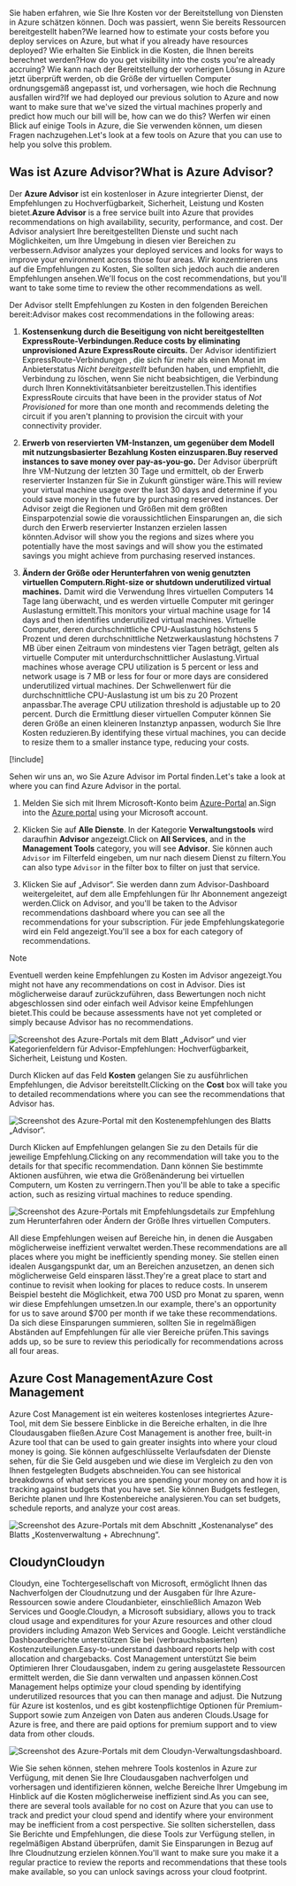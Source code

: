 <span data-ttu-id="10a4f-101">Sie haben erfahren, wie Sie Ihre Kosten vor der Bereitstellung von Diensten in Azure schätzen können. Doch was passiert, wenn Sie bereits Ressourcen bereitgestellt haben?</span><span class="sxs-lookup"><span data-stu-id="10a4f-101">We learned how to estimate your costs before you deploy services on Azure, but what if you already have resources deployed?</span></span> <span data-ttu-id="10a4f-102">Wie erhalten Sie Einblick in die Kosten, die Ihnen bereits berechnet werden?</span><span class="sxs-lookup"><span data-stu-id="10a4f-102">How do you get visibility into the costs you're already accruing?</span></span> <span data-ttu-id="10a4f-103">Wie kann nach der Bereitstellung der vorherigen Lösung in Azure jetzt überprüft werden, ob die Größe der virtuellen Computer ordnungsgemäß angepasst ist, und vorhersagen, wie hoch die Rechnung ausfallen wird?</span><span class="sxs-lookup"><span data-stu-id="10a4f-103">If we had deployed our previous solution to Azure and now want to make sure that we've sized the virtual machines properly and predict how much our bill will be, how can we do this?</span></span> <span data-ttu-id="10a4f-104">Werfen wir einen Blick auf einige Tools in Azure, die Sie verwenden können, um diesen Fragen nachzugehen.</span><span class="sxs-lookup"><span data-stu-id="10a4f-104">Let's look at a few tools on Azure that you can use to help you solve this problem.</span></span>

## <a name="what-is-azure-advisor"></a><span data-ttu-id="10a4f-105">Was ist Azure Advisor?</span><span class="sxs-lookup"><span data-stu-id="10a4f-105">What is Azure Advisor?</span></span>

<span data-ttu-id="10a4f-106">Der **Azure Advisor** ist ein kostenloser in Azure integrierter Dienst, der Empfehlungen zu Hochverfügbarkeit, Sicherheit, Leistung und Kosten bietet.</span><span class="sxs-lookup"><span data-stu-id="10a4f-106">**Azure Advisor** is a free service built into Azure that provides recommendations on high availability, security, performance, and cost.</span></span> <span data-ttu-id="10a4f-107">Der Advisor analysiert Ihre bereitgestellten Dienste und sucht nach Möglichkeiten, um Ihre Umgebung in diesen vier Bereichen zu verbessern.</span><span class="sxs-lookup"><span data-stu-id="10a4f-107">Advisor analyzes your deployed services and looks for ways to improve your environment across those four areas.</span></span> <span data-ttu-id="10a4f-108">Wir konzentrieren uns auf die Empfehlungen zu Kosten, Sie sollten sich jedoch auch die anderen Empfehlungen ansehen.</span><span class="sxs-lookup"><span data-stu-id="10a4f-108">We'll focus on the cost recommendations, but you'll want to take some time to review the other recommendations as well.</span></span>

<span data-ttu-id="10a4f-109">Der Advisor stellt Empfehlungen zu Kosten in den folgenden Bereichen bereit:</span><span class="sxs-lookup"><span data-stu-id="10a4f-109">Advisor makes cost recommendations in the following areas:</span></span>

1. <span data-ttu-id="10a4f-110">**Kostensenkung durch die Beseitigung von nicht bereitgestellten ExpressRoute-Verbindungen.**</span><span class="sxs-lookup"><span data-stu-id="10a4f-110">**Reduce costs by eliminating unprovisioned Azure ExpressRoute circuits.**</span></span>
    <span data-ttu-id="10a4f-111">Der Advisor identifiziert ExpressRoute-Verbindungen , die sich für mehr als einen Monat im Anbieterstatus *Nicht bereitgestellt* befunden haben, und empfiehlt, die Verbindung zu löschen, wenn Sie nicht beabsichtigen, die Verbindung durch Ihren Konnektivitätsanbieter bereitzustellen.</span><span class="sxs-lookup"><span data-stu-id="10a4f-111">This identifies ExpressRoute circuits that have been in the provider status of *Not Provisioned* for more than one month and recommends deleting the circuit if you aren't planning to provision the circuit with your connectivity provider.</span></span>

1. <span data-ttu-id="10a4f-112">**Erwerb von reservierten VM-Instanzen, um gegenüber dem Modell mit nutzungsbasierter Bezahlung Kosten einzusparen.**</span><span class="sxs-lookup"><span data-stu-id="10a4f-112">**Buy reserved instances to save money over pay-as-you-go.**</span></span>
    <span data-ttu-id="10a4f-113">Der Advisor überprüft Ihre VM-Nutzung der letzten 30 Tage und ermittelt, ob der Erwerb reservierter Instanzen für Sie in Zukunft günstiger wäre.</span><span class="sxs-lookup"><span data-stu-id="10a4f-113">This will review your virtual machine usage over the last 30 days and determine if you could save money in the future by purchasing reserved instances.</span></span> <span data-ttu-id="10a4f-114">Der Advisor zeigt die Regionen und Größen mit dem größten Einsparpotenzial sowie die voraussichtlichen Einsparungen an, die sich durch den Erwerb reservierter Instanzen erzielen lassen könnten.</span><span class="sxs-lookup"><span data-stu-id="10a4f-114">Advisor will show you the regions and sizes where you potentially have the most savings and will show you the estimated savings you might achieve from purchasing reserved instances.</span></span>

1. <span data-ttu-id="10a4f-115">**Ändern der Größe oder Herunterfahren von wenig genutzten virtuellen Computern.**</span><span class="sxs-lookup"><span data-stu-id="10a4f-115">**Right-size or shutdown underutilized virtual machines.**</span></span>
    <span data-ttu-id="10a4f-116">Damit wird die Verwendung Ihres virtuellen Computers 14 Tage lang überwacht, und es werden virtuelle Computer mit geringer Auslastung ermittelt.</span><span class="sxs-lookup"><span data-stu-id="10a4f-116">This monitors your virtual machine usage for 14 days and then identifies underutilized virtual machines.</span></span> <span data-ttu-id="10a4f-117">Virtuelle Computer, deren durchschnittliche CPU-Auslastung höchstens 5 Prozent und deren durchschnittliche Netzwerkauslastung höchstens 7 MB über einen Zeitraum von mindestens vier Tagen beträgt, gelten als virtuelle Computer mit unterdurchschnittlicher Auslastung.</span><span class="sxs-lookup"><span data-stu-id="10a4f-117">Virtual machines whose average CPU utilization is 5 percent or less and network usage is 7 MB or less for four or more days are considered underutilized virtual machines.</span></span> <span data-ttu-id="10a4f-118">Der Schwellenwert für die durchschnittliche CPU-Auslastung ist um bis zu 20 Prozent anpassbar.</span><span class="sxs-lookup"><span data-stu-id="10a4f-118">The average CPU utilization threshold is adjustable up to 20 percent.</span></span> <span data-ttu-id="10a4f-119">Durch die Ermittlung dieser virtuellen Computer können Sie deren Größe an einen kleineren Instanztyp anpassen, wodurch Sie Ihre Kosten reduzieren.</span><span class="sxs-lookup"><span data-stu-id="10a4f-119">By identifying these virtual machines, you can decide to resize them to a smaller instance type, reducing your costs.</span></span>

[!include[](../../../includes/azure-free-trial-note.md)]

<span data-ttu-id="10a4f-120">Sehen wir uns an, wo Sie Azure Advisor im Portal finden.</span><span class="sxs-lookup"><span data-stu-id="10a4f-120">Let's take a look at where you can find Azure Advisor in the portal.</span></span> 

1. <span data-ttu-id="10a4f-121">Melden Sie sich mit Ihrem Microsoft-Konto beim [Azure-Portal](https://portal.azure.com?azure-portal=true) an.</span><span class="sxs-lookup"><span data-stu-id="10a4f-121">Sign into the [Azure portal](https://portal.azure.com?azure-portal=true) using your Microsoft account.</span></span> 

1. <span data-ttu-id="10a4f-122">Klicken Sie auf **Alle Dienste**. In der Kategorie **Verwaltungstools** wird daraufhin **Advisor** angezeigt.</span><span class="sxs-lookup"><span data-stu-id="10a4f-122">Click on **All Services**, and in the **Management Tools** category, you will see **Advisor**.</span></span> <span data-ttu-id="10a4f-123">Sie können auch `Advisor` im Filterfeld eingeben, um nur nach diesem Dienst zu filtern.</span><span class="sxs-lookup"><span data-stu-id="10a4f-123">You can also type `Advisor` in the filter box to filter on just that service.</span></span>

1. <span data-ttu-id="10a4f-124">Klicken Sie auf „Advisor“. Sie werden dann zum Advisor-Dashboard weitergeleitet, auf dem alle Empfehlungen für Ihr Abonnement angezeigt werden.</span><span class="sxs-lookup"><span data-stu-id="10a4f-124">Click on Advisor, and you'll be taken to the Advisor recommendations dashboard where you can see all the recommendations for your subscription.</span></span> <span data-ttu-id="10a4f-125">Für jede Empfehlungskategorie wird ein Feld angezeigt.</span><span class="sxs-lookup"><span data-stu-id="10a4f-125">You'll see a box for each category of recommendations.</span></span>

> [!NOTE]
> <span data-ttu-id="10a4f-126">Eventuell werden keine Empfehlungen zu Kosten im Advisor angezeigt.</span><span class="sxs-lookup"><span data-stu-id="10a4f-126">You might not have any recommendations on cost in Advisor.</span></span> <span data-ttu-id="10a4f-127">Dies ist möglicherweise darauf zurückzuführen, dass Bewertungen noch nicht abgeschlossen sind oder einfach weil Advisor keine Empfehlungen bietet.</span><span class="sxs-lookup"><span data-stu-id="10a4f-127">This could be because assessments have not yet completed or simply because Advisor has no recommendations.</span></span>

![Screenshot des Azure-Portals mit dem Blatt „Advisor“ und vier Kategorienfeldern für Advisor-Empfehlungen: Hochverfügbarkeit, Sicherheit, Leistung und Kosten.](../media/3-advisor-recommendations.png)

<span data-ttu-id="10a4f-129">Durch Klicken auf das Feld **Kosten** gelangen Sie zu ausführlichen Empfehlungen, die Advisor bereitstellt.</span><span class="sxs-lookup"><span data-stu-id="10a4f-129">Clicking on the **Cost** box will take you to detailed recommendations where you can see the recommendations that Advisor has.</span></span>

![Screenshot des Azure-Portal mit den Kostenempfehlungen des Blatts „Advisor“.](../media/3-advisor-cost-recommendations.png)

<span data-ttu-id="10a4f-131">Durch Klicken auf Empfehlungen gelangen Sie zu den Details für die jeweilige Empfehlung.</span><span class="sxs-lookup"><span data-stu-id="10a4f-131">Clicking on any recommendation will take you to the details for that specific recommendation.</span></span> <span data-ttu-id="10a4f-132">Dann können Sie bestimmte Aktionen ausführen, wie etwa die Größenänderung bei virtuellen Computern, um Kosten zu verringern.</span><span class="sxs-lookup"><span data-stu-id="10a4f-132">Then you'll be able to take a specific action, such as resizing virtual machines to reduce spending.</span></span>

![Screenshot des Azure-Portals mit Empfehlungsdetails zur Empfehlung zum Herunterfahren oder Ändern der Größe Ihres virtuellen Computers.](../media/3-advisor-resize-vm.png)

<span data-ttu-id="10a4f-134">All diese Empfehlungen weisen auf Bereiche hin, in denen die Ausgaben möglicherweise ineffizient verwaltet werden.</span><span class="sxs-lookup"><span data-stu-id="10a4f-134">These recommendations are all places where you might be inefficiently spending money.</span></span> <span data-ttu-id="10a4f-135">Sie stellen einen idealen Ausgangspunkt dar, um an Bereichen anzusetzen, an denen sich möglicherweise Geld einsparen lässt.</span><span class="sxs-lookup"><span data-stu-id="10a4f-135">They're a great place to start and continue to revisit when looking for places to reduce costs.</span></span> <span data-ttu-id="10a4f-136">In unserem Beispiel besteht die Möglichkeit, etwa 700 USD pro Monat zu sparen, wenn wir diese Empfehlungen umsetzen.</span><span class="sxs-lookup"><span data-stu-id="10a4f-136">In our example, there's an opportunity for us to save around $700 per month if we take these recommendations.</span></span> <span data-ttu-id="10a4f-137">Da sich diese Einsparungen summieren, sollten Sie in regelmäßigen Abständen auf Empfehlungen für alle vier Bereiche prüfen.</span><span class="sxs-lookup"><span data-stu-id="10a4f-137">This savings adds up, so be sure to review this periodically for recommendations across all four areas.</span></span>

## <a name="azure-cost-management"></a><span data-ttu-id="10a4f-138">Azure Cost Management</span><span class="sxs-lookup"><span data-stu-id="10a4f-138">Azure Cost Management</span></span>

<span data-ttu-id="10a4f-139">Azure Cost Management ist ein weiteres kostenloses integriertes Azure-Tool, mit dem Sie bessere Einblicke in die Bereiche erhalten, in die Ihre Cloudausgaben fließen.</span><span class="sxs-lookup"><span data-stu-id="10a4f-139">Azure Cost Management is another free, built-in Azure tool that can be used to gain greater insights into where your cloud money is going.</span></span> <span data-ttu-id="10a4f-140">Sie können aufgeschlüsselte Verlaufsdaten der Dienste sehen, für die Sie Geld ausgeben und wie diese im Vergleich zu den von Ihnen festgelegten Budgets abschneiden.</span><span class="sxs-lookup"><span data-stu-id="10a4f-140">You can see historical breakdowns of what services you are spending your money on and how it is tracking against budgets that you have set.</span></span> <span data-ttu-id="10a4f-141">Sie können Budgets festlegen, Berichte planen und Ihre Kostenbereiche analysieren.</span><span class="sxs-lookup"><span data-stu-id="10a4f-141">You can set budgets, schedule reports, and analyze your cost areas.</span></span>

![Screenshot des Azure-Portals mit dem Abschnitt „Kostenanalyse“ des Blatts „Kostenverwaltung + Abrechnung“.](../media/3-cost-management.png)

## <a name="cloudyn"></a><span data-ttu-id="10a4f-143">Cloudyn</span><span class="sxs-lookup"><span data-stu-id="10a4f-143">Cloudyn</span></span>

<span data-ttu-id="10a4f-144">Cloudyn, eine Tochtergesellschaft von Microsoft, ermöglicht Ihnen das Nachverfolgen der Cloudnutzung und der Ausgaben für Ihre Azure-Ressourcen sowie andere Cloudanbieter, einschließlich Amazon Web Services und Google.</span><span class="sxs-lookup"><span data-stu-id="10a4f-144">Cloudyn, a Microsoft subsidiary, allows you to track cloud usage and expenditures for your Azure resources and other cloud providers including Amazon Web Services and Google.</span></span> <span data-ttu-id="10a4f-145">Leicht verständliche Dashboardberichte unterstützen Sie bei (verbrauchsbasierten) Kostenzuteilungen.</span><span class="sxs-lookup"><span data-stu-id="10a4f-145">Easy-to-understand dashboard reports help with cost allocation and chargebacks.</span></span> <span data-ttu-id="10a4f-146">Cost Management unterstützt Sie beim Optimieren Ihrer Cloudausgaben, indem zu gering ausgelastete Ressourcen ermittelt werden, die Sie dann verwalten und anpassen können.</span><span class="sxs-lookup"><span data-stu-id="10a4f-146">Cost Management helps optimize your cloud spending by identifying underutilized resources that you can then manage and adjust.</span></span> <span data-ttu-id="10a4f-147">Die Nutzung für Azure ist kostenlos, und es gibt kostenpflichtige Optionen für Premium-Support sowie zum Anzeigen von Daten aus anderen Clouds.</span><span class="sxs-lookup"><span data-stu-id="10a4f-147">Usage for Azure is free, and there are paid options for premium support and to view data from other clouds.</span></span>

![Screenshot des Azure-Portals mit dem Cloudyn-Verwaltungsdashboard.](../media/3-cloudyn-mgt-dash.png)

<span data-ttu-id="10a4f-149">Wie Sie sehen können, stehen mehrere Tools kostenlos in Azure zur Verfügung, mit denen Sie Ihre Cloudausgaben nachverfolgen und vorhersagen und identifizieren können, welche Bereiche Ihrer Umgebung im Hinblick auf die Kosten möglicherweise ineffizient sind.</span><span class="sxs-lookup"><span data-stu-id="10a4f-149">As you can see, there are several tools available for no cost on Azure that you can use to track and predict your cloud spend and identify where your environment may be inefficient from a cost perspective.</span></span> <span data-ttu-id="10a4f-150">Sie sollten sicherstellen, dass Sie Berichte und Empfehlungen, die diese Tools zur Verfügung stellen, in regelmäßigen Abstand überprüfen, damit Sie Einsparungen in Bezug auf Ihre Cloudnutzung erzielen können.</span><span class="sxs-lookup"><span data-stu-id="10a4f-150">You'll want to make sure you make it a regular practice to review the reports and recommendations that these tools make available, so you can unlock savings across your cloud footprint.</span></span>